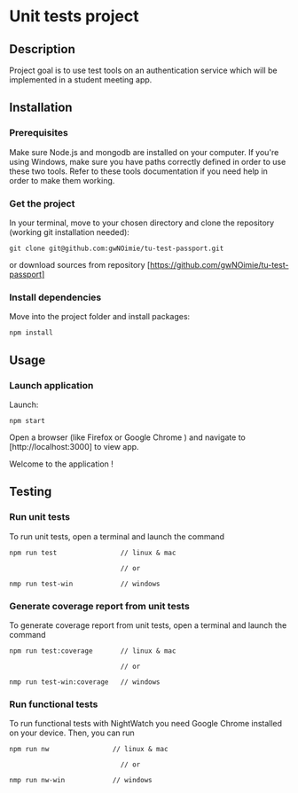 # Unit tests project

## Description

Project goal is to use test tools on an authentication service which will be implemented in a student meeting app.

## Installation

### Prerequisites

Make sure Node.js and mongodb are installed on your computer.
If you're using Windows, make sure you have paths correctly defined in order to use these two tools.
Refer to these tools documentation if you need help in order to make them working.

### Get the project

In your terminal, move to your chosen directory and clone the repository (working git installation needed): 
```
git clone git@github.com:gwNOimie/tu-test-passport.git
```
or download sources from repository [https://github.com/gwNOimie/tu-test-passport]

### Install dependencies

Move into the project folder and install packages: 
```
npm install
```

## Usage

### Launch application

Launch: 
```
npm start
``` 

Open a browser (like Firefox or Google Chrome ) and navigate to [http://localhost:3000] to view app.

Welcome to the application !

## Testing

### Run unit tests

To run unit tests, open a terminal and launch the command
```
npm run test                // linux & mac

                            // or

nmp run test-win            // windows
```

### Generate coverage report from unit tests

To generate coverage report from unit tests, open a terminal and launch the command
```
npm run test:coverage       // linux & mac

                            // or

nmp run test-win:coverage   // windows
```

### Run functional tests

To run functional tests with NightWatch you need Google Chrome installed on your device.
Then, you can run 
```
npm run nw                // linux & mac

                            // or

nmp run nw-win            // windows
```
